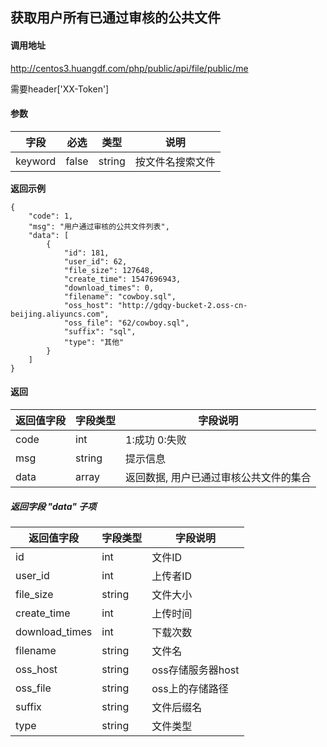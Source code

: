 ## 获取用户所有已通过审核的公共文件

#### 调用地址

http://centos3.huangdf.com/php/public/api/file/public/me

需要header['XX-Token']

#### 参数

|字段|必选|类型|说明|
|----|----|----|----|
|keyword|false|string|按文件名搜索文件|

 **返回示例**

``` 
{
    "code": 1,
    "msg": "用户通过审核的公共文件列表",
    "data": [
        {
            "id": 181,
            "user_id": 62,
            "file_size": 127648,
            "create_time": 1547696943,
            "download_times": 0,
            "filename": "cowboy.sql",
            "oss_host": "http://gdqy-bucket-2.oss-cn-beijing.aliyuncs.com",
            "oss_file": "62/cowboy.sql",
            "suffix": "sql",
            "type": "其他"
        }
    ]
}
```

#### 返回

|返回值字段|字段类型|字段说明|
|----------|--------|--------|
|code|int|1:成功 0:失败|
|msg|string|提示信息|
|data|array|返回数据, 用户已通过审核公共文件的集合|

##### 返回字段 "data" 子项

|返回值字段|字段类型|字段说明|
|----------|--------|--------|
|id|int|文件ID|
|user_id|int|上传者ID|
|file_size|string|文件大小|
|create_time|int|上传时间|
|download_times|int|下载次数|
|filename|string|文件名|
|oss_host|string|oss存储服务器host|
|oss_file|string|oss上的存储路径|
|suffix|string|文件后缀名|
|type|string|文件类型|